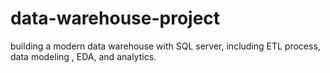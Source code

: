 # data-warehouse-project
building a modern data warehouse with SQL server, including ETL process, data modeling  , EDA, and analytics.
